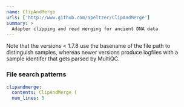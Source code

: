 ```yaml
---
name: ClipAndMerge
urls: ['http://www.github.com/apeltzer/ClipAndMerge']
summary: >
  Adapter clipping and read merging for ancient DNA data
---
```


Note that the versions < 1.7.8 use the basename of the file path to distinguish samples, whereas newer
versions produce logfiles with a sample identifer that gets parsed by MultiQC.

### File search patterns

```yaml
clipandmerge:
  contents: ClipAndMerge (
  num_lines: 5
```